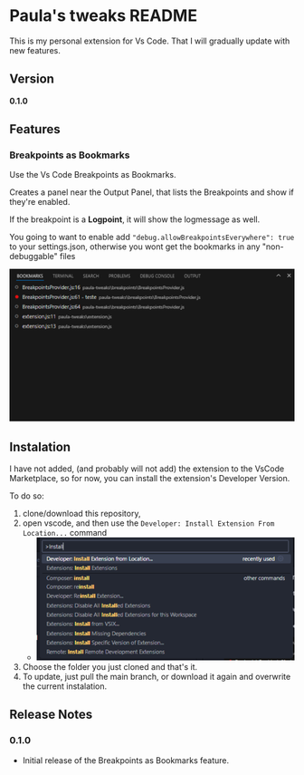 # Paula's tweaks README

This is my personal extension for Vs Code. That I will gradually update with new features.

## Version
**0.1.0**

## Features

### Breakpoints as Bookmarks
Use the Vs Code Breakpoints as Bookmarks.

Creates a panel near the Output Panel, that lists the Breakpoints and show if they're enabled.

If the breakpoint is a **Logpoint**, it will show the logmessage as well.

You going to want to enable add `"debug.allowBreakpointsEverywhere": true` to your settings.json, otherwise you wont get the bookmarks in any "non-debuggable" files

![Preview](img/image.png)

## Instalation
I have not added, (and probably will not add) the extension to the VsCode Marketplace, so for now, you can install the extension's Developer Version.

To do so:
1. clone/download this repository,
2. open vscode, and then use the `Developer: Install Extension From Location...` command
    - ![Install Extension command](img/command.png)
3. Choose the folder you just cloned and that's it.
4. To update, just pull the main branch, or download it again and overwrite the current instalation.

## Release Notes

### 0.1.0
- Initial release of the Breakpoints as Bookmarks feature.
